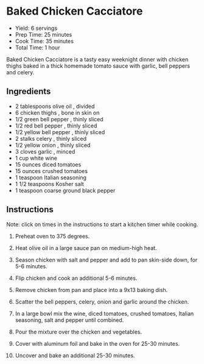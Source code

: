 # Baked Chicken Cacciatore

- Yield: 6 servings
- Prep Time: 25 minutes
- Cook Time: 35 minutes
- Total Time: 1 hour

Baked Chicken Cacciatore is a tasty easy weeknight dinner with chicken thighs baked in a thick homemade tomato sauce with garlic, bell peppers and celery.

## Ingredients
- 2 tablespoons olive oil , divided
- 6 chicken thighs , bone in skin on
- 1/2 green bell pepper , thinly sliced
- 1/2 red bell pepper , thinly sliced
- 1/2 yellow bell pepper , thinly sliced
- 2 stalks celery , thinly sliced
- 1/2 yellow onion , thinly sliced
- 3 cloves garlic , minced
- 1 cup white wine
- 15 ounces diced tomatoes
- 15 ounces crushed tomatoes
- 1 teaspoon Italian seasoning
- 1 1/2 teaspoons Kosher salt
- 1 teaspoon coarse ground black pepper


## Instructions
Note: click on times in the instructions to start a kitchen timer while cooking.

1. Preheat oven to 375 degrees.

2. Heat olive oil in a large sauce pan on medium-high heat.

3. Season chicken with salt and pepper and add to pan skin-side down, for 5-6 minutes.

4. Flip chicken and cook an additional 5-6 minutes.

5. Remove chicken from pan and place into a 9x13 baking dish.

6. Scatter the bell peppers, celery, onion and garlic around the chicken.

7. In a large bowl mix the wine, diced tomatoes, crushed tomatoes, Italian seasoning, salt and pepper until combined.

8. Pour the mixture over the chicken and vegetables.

9. Cover with aluminum foil and bake in the oven for 25-30 minutes.

10. Uncover and bake an additional 25-30 minutes.